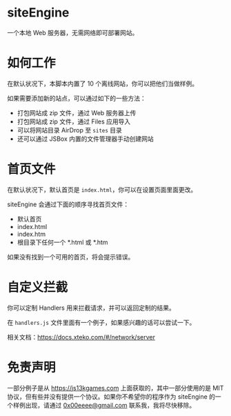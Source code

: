 # siteEngine

一个本地 Web 服务器，无需网络即可部署网站。

# 如何工作

在默认状况下，本脚本内置了 10 个离线网站，你可以把他们当做样例。

如果需要添加新的站点，可以通过如下的一些方法：

- 打包网站成 zip 文件，通过 Web 服务器上传
- 打包网站成 zip 文件，通过 Files 应用导入
- 可以将网站目录 AirDrop 至 `sites` 目录
- 还可以通过 JSBox 内置的文件管理器手动创建网站

# 首页文件

在默认状况下，默认首页是 `index.html`，你可以在设置页面里面更改。

siteEngine 会通过下面的顺序寻找首页文件：

- 默认首页
- index.html
- index.htm
- 根目录下任何一个 *.html 或 *.htm

如果没有找到一个可用的首页，将会提示错误。

# 自定义拦截

你可以定制 Handlers 用来拦截请求，并可以返回定制的结果。

在 `handlers.js` 文件里面有一个例子，如果感兴趣的话可以尝试一下。

相关文档：https://docs.xteko.com/#/network/server

# 免责声明

一部分例子是从 https://js13kgames.com 上面获取的，其中一部分使用的是 MIT 协议，但有些并没有提供一个协议。如果你不希望你的程序作为 siteEngine 的一个样例出现，请通过 0x00eeee@gmail.com 联系我，我将尽快移除。